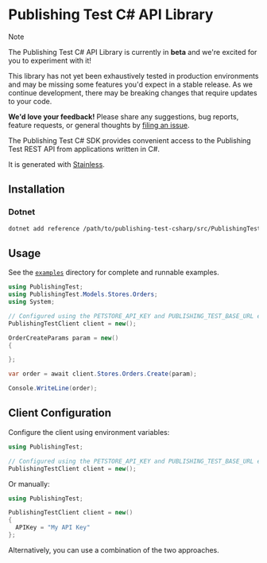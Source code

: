 # Publishing Test C# API Library

> [!NOTE]
> The Publishing Test C# API Library is currently in **beta** and we're excited for you to experiment with it!
>
> This library has not yet been exhaustively tested in production environments and may be missing some features you'd expect in a stable release. As we continue development, there may be breaking changes that require updates to your code.
>
> **We'd love your feedback!** Please share any suggestions, bug reports, feature requests, or general thoughts by [filing an issue](https://www.github.com/stainless-sdks/publishing-test-csharp/issues/new).

The Publishing Test C# SDK provides convenient access to the Publishing Test REST API from applications written in C#.

It is generated with [Stainless](https://www.stainless.com/).

## Installation

### Dotnet

```bash
dotnet add reference /path/to/publishing-test-csharp/src/PublishingTest/
```

## Usage

See the [`examples`](examples) directory for complete and runnable examples.

```C#
using PublishingTest;
using PublishingTest.Models.Stores.Orders;
using System;

// Configured using the PETSTORE_API_KEY and PUBLISHING_TEST_BASE_URL environment variables
PublishingTestClient client = new();

OrderCreateParams param = new()
{

};

var order = await client.Stores.Orders.Create(param);

Console.WriteLine(order);
```

## Client Configuration

Configure the client using environment variables:

```C#
using PublishingTest;

// Configured using the PETSTORE_API_KEY and PUBLISHING_TEST_BASE_URL environment variables
PublishingTestClient client = new();
```

Or manually:

```C#
using PublishingTest;

PublishingTestClient client = new()
{
  APIKey = "My API Key"
};
```

Alternatively, you can use a combination of the two approaches.
